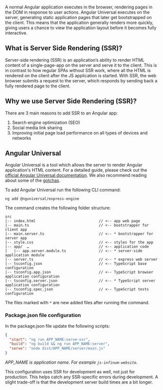 A normal Angular application executes in the browser, rendering pages in the DOM in response to user actions. Angular
Universal executes on the server, generating static application pages that later get bootstrapped on the client. This
means that the application generally renders more quickly, giving users a chance to view the application layout before
it becomes fully interactive.

## What is Server Side Rendering (SSR)?

Server-side rendering (SSR) is an application’s ability to render HTML content of a single-page-app on the server and
serve it to the client. This is in contrast to how regular SPAs without SSR work, where all the HTML is rendered on the
client after the JS application is started. With SSR, the web browser submits a request to the server, which responds by
sending back a fully rendered page to the client.

## Why we use Server Side Rendering (SSR)?

There are 3 main reasons to add SSR to an Angular app:

1. Search engine optimization (SEO)
2. Social media link sharing
3. Improving initial page load performance on all types of devices and networks

## Angular Universal

Angular Universal is a tool which allows the server to render Angular application's HTML content.
For a detailed guide, please check out
the [official Angular Universal documentation](https://angular.dev/guide/ssr). We also recommend reading about some
of the [gotchas](https://github.com/angular/universal/blob/main/docs/gotchas.md).

To add Angular Universal run the following CLI command:

```
ng add @nguniversal/express-engine
```

The command creates the following folder structure:

```text
src
|-- index.html                             // <-- app web page
|-- main.ts                                // <-- bootstrapper for client app
|-- main.server.ts                         // <-- * bootstrapper for server app
|-- style.css                              // <-- styles for the app
|-- app/  …                                // <-- application code
|   |-- app.server.module.ts               // <-- * server-side application module
|-- server.ts                              // <-- * express web server
|-- tsconfig.json                          // <-- TypeScript base configuration
|-- tsconfig.app.json                      // <-- TypeScript browser application configuration
|-- tsconfig.server.json                   // <-- * TypeScript server application configuration
|-- tsconfig.spec.json                     // <-- TypeScript tests configuration
```

The files marked with `*` are new added files after running the command.

### Package.json file configuration

In the package.json file update the following scripts:

```json
{
  "start": "ng run APP_NAME:serve-ssr",
  "build": "ng build && ng run APP_NAME:server",
  "serve": "node dist/APP_NAME/server/main.js"
}
```

_APP_NAME is application name. For example `js-infinum-website`._

This configuration uses SSR for development as well, not just for production. This helps catch any SSR-specific errors
during development. A slight trade-off is that the development server build times are a bit longer.



